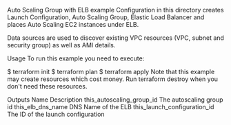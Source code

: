 Auto Scaling Group with ELB example
Configuration in this directory creates Launch Configuration, Auto Scaling Group, Elastic Load Balancer and places Auto Scaling EC2 instances under ELB.

Data sources are used to discover existing VPC resources (VPC, subnet and security group) as well as AMI details.

Usage
To run this example you need to execute:

$ terraform init
$ terraform plan
$ terraform apply
Note that this example may create resources which cost money. Run terraform destroy when you don't need these resources.

Outputs
Name	Description
this_autoscaling_group_id	   The autoscaling group id
this_elb_dns_name	           DNS Name of the ELB
this_launch_configuration_id	   The ID of the launch configuration